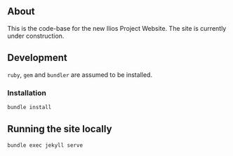## About

This is the code-base for the new Ilios Project Website. The site is currently under construction.

## Development

`ruby`, `gem` and `bundler` are assumed to be installed.

### Installation

```bash
bundle install
```

## Running the site locally 

```
bundle exec jekyll serve
```

